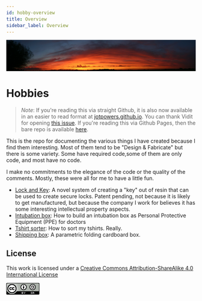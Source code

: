 ```yaml
---
id: hobby-overview
title: Overview 
sidebar_label: Overview
---
```


![A hobby photo from before panos were a thing](assets/sunset_04090501_final.jpg)
# Hobbies

> *Note*:  If you're reading this via straight Github, it is also now available in an easier to read format at [jotpowers.github.io](https://jotpowers.github.io/ds/docs/introduction).  You can thank Vidit for opening [this issue](https://github.com/jotpowers/College-Grads/issues/1). If you're reading this via Github Pages, then the bare repo is available [here](https://github.com/jotpowers/Hobbies).

This is the repo for documenting the various things I have created because I find them interesting.  Most of them tend to be "Design & Fabricate" but there is some variety.  Some have required code,some of them are only code, and most have no code.

I make no commitments to the elegance of the code or the quality of the comments.  Mostly, these were all for me to have a little fun.

* [Lock and Key](lock-n-key):  A novel system of creating a "key" out of resin that can be used to create secure locks.  Patent pending, not because it is likely to get manufactured, but because the company I work for believes it has some interesting intellectual property aspects.
* [Intubation box](Intubation-Box): How to build an intubation box as Personal Protective Equipment (PPE) for doctors 
* [Tshirt sorter](tshirts/tshirts.md):  How to sort my tshirts.  Really.
* [Shipping box](shipping-box.md):  A parametric folding cardboard box.

## License

This work is licensed under a
[Creative Commons Attribution-ShareAlike 4.0 International License](https://creativecommons.org/licenses/by-nc-sa/4.0/)

![License image](assets/88x31.png)
